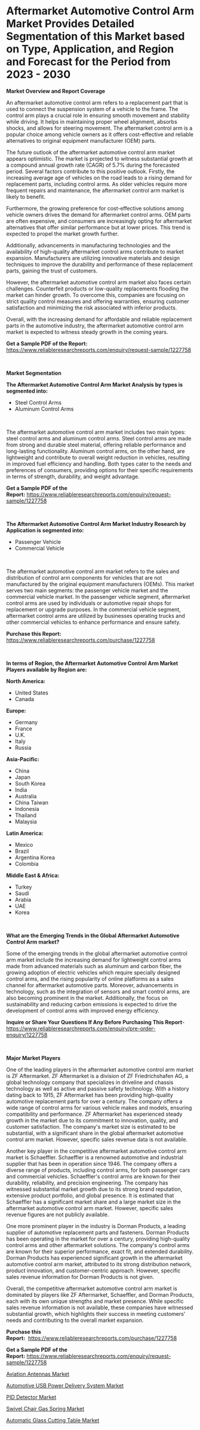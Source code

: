 <p><h1>Aftermarket Automotive Control Arm Market Provides Detailed Segmentation of this Market based on Type, Application, and Region and Forecast for the Period from 2023 - 2030</h1></p><p><strong>Market Overview and Report Coverage</strong></p>
<p><p>An aftermarket automotive control arm refers to a replacement part that is used to connect the suspension system of a vehicle to the frame. The control arm plays a crucial role in ensuring smooth movement and stability while driving. It helps in maintaining proper wheel alignment, absorbs shocks, and allows for steering movement. The aftermarket control arm is a popular choice among vehicle owners as it offers cost-effective and reliable alternatives to original equipment manufacturer (OEM) parts.</p><p>The future outlook of the aftermarket automotive control arm market appears optimistic. The market is projected to witness substantial growth at a compound annual growth rate (CAGR) of 5.7% during the forecasted period. Several factors contribute to this positive outlook. Firstly, the increasing average age of vehicles on the road leads to a rising demand for replacement parts, including control arms. As older vehicles require more frequent repairs and maintenance, the aftermarket control arm market is likely to benefit.</p><p>Furthermore, the growing preference for cost-effective solutions among vehicle owners drives the demand for aftermarket control arms. OEM parts are often expensive, and consumers are increasingly opting for aftermarket alternatives that offer similar performance but at lower prices. This trend is expected to propel the market growth further.</p><p>Additionally, advancements in manufacturing technologies and the availability of high-quality aftermarket control arms contribute to market expansion. Manufacturers are utilizing innovative materials and design techniques to improve the durability and performance of these replacement parts, gaining the trust of customers.</p><p>However, the aftermarket automotive control arm market also faces certain challenges. Counterfeit products or low-quality replacements flooding the market can hinder growth. To overcome this, companies are focusing on strict quality control measures and offering warranties, ensuring customer satisfaction and minimizing the risk associated with inferior products.</p><p>Overall, with the increasing demand for affordable and reliable replacement parts in the automotive industry, the aftermarket automotive control arm market is expected to witness steady growth in the coming years.</p></p>
<p><strong>Get a Sample PDF of the Report:</strong> <a href="https://www.reliableresearchreports.com/enquiry/request-sample/1227758">https://www.reliableresearchreports.com/enquiry/request-sample/1227758</a></p>
<p>&nbsp;</p>
<p><strong>Market Segmentation</strong></p>
<p><strong>The Aftermarket Automotive Control Arm Market Analysis by types is segmented into:</strong></p>
<p><ul><li>Steel Control Arms</li><li>Aluminum Control Arms</li></ul></p>
<p>&nbsp;</p>
<p><p>The aftermarket automotive control arm market includes two main types: steel control arms and aluminum control arms. Steel control arms are made from strong and durable steel material, offering reliable performance and long-lasting functionality. Aluminum control arms, on the other hand, are lightweight and contribute to overall weight reduction in vehicles, resulting in improved fuel efficiency and handling. Both types cater to the needs and preferences of consumers, providing options for their specific requirements in terms of strength, durability, and weight advantage.</p></p>
<p><strong>Get a Sample PDF of the Report:</strong>&nbsp;<a href="https://www.reliableresearchreports.com/enquiry/request-sample/1227758">https://www.reliableresearchreports.com/enquiry/request-sample/1227758</a></p>
<p>&nbsp;</p>
<p><strong>The Aftermarket Automotive Control Arm Market Industry Research by Application is segmented into:</strong></p>
<p><ul><li>Passenger Vehicle</li><li>Commercial Vehicle</li></ul></p>
<p>&nbsp;</p>
<p><p>The aftermarket automotive control arm market refers to the sales and distribution of control arm components for vehicles that are not manufactured by the original equipment manufacturers (OEMs). This market serves two main segments: the passenger vehicle market and the commercial vehicle market. In the passenger vehicle segment, aftermarket control arms are used by individuals or automotive repair shops for replacement or upgrade purposes. In the commercial vehicle segment, aftermarket control arms are utilized by businesses operating trucks and other commercial vehicles to enhance performance and ensure safety.</p></p>
<p><strong>Purchase this Report:</strong>&nbsp; <a href="https://www.reliableresearchreports.com/purchase/1227758">https://www.reliableresearchreports.com/purchase/1227758</a></p>
<p>&nbsp;</p>
<p><strong>In terms of Region, the Aftermarket Automotive Control Arm Market Players available by Region are:</strong></p>
<p>
    <p> <strong> North America: </strong>
        <ul>
            <li>United States</li>
            <li>Canada</li>
        </ul>
        </p> 
    <p> <strong> Europe: </strong>
        <ul>
            <li>Germany</li>
            <li>France</li>
            <li>U.K.</li>
            <li>Italy</li>
            <li>Russia</li>
        </ul>
        </p> 
    <p> <strong> Asia-Pacific: </strong>
        <ul>
            <li>China</li>
            <li>Japan</li>
            <li>South Korea</li>
            <li>India</li>
            <li>Australia</li>
            <li>China Taiwan</li>
            <li>Indonesia</li>
            <li>Thailand</li>
            <li>Malaysia</li>
        </ul>
        </p> 
    <p> <strong> Latin America: </strong>
        <ul>
            <li>Mexico</li>
            <li>Brazil</li>
            <li>Argentina Korea</li>
            <li>Colombia</li>
        </ul>
        </p> 
    <p> <strong> Middle East & Africa: </strong>
        <ul>
            <li>Turkey</li>
            <li>Saudi</li>
            <li>Arabia</li>
            <li>UAE</li>
            <li>Korea</li>
        </ul>
    </p>
    </p>
<p>&nbsp;</p>
<p><strong>What are the Emerging Trends in the Global Aftermarket Automotive Control Arm market?</strong></p>
<p><p>Some of the emerging trends in the global aftermarket automotive control arm market include the increasing demand for lightweight control arms made from advanced materials such as aluminum and carbon fiber, the growing adoption of electric vehicles which require specially designed control arms, and the rising popularity of online platforms as a sales channel for aftermarket automotive parts. Moreover, advancements in technology, such as the integration of sensors and smart control arms, are also becoming prominent in the market. Additionally, the focus on sustainability and reducing carbon emissions is expected to drive the development of control arms with improved energy efficiency.</p></p>
<p><strong>Inquire or Share Your Questions If Any Before Purchasing This Report</strong>- <a href="https://www.reliableresearchreports.com/enquiry/pre-order-enquiry/1227758">https://www.reliableresearchreports.com/enquiry/pre-order-enquiry/1227758</a></p>
<p>&nbsp;</p>
<p><strong>Major Market Players</strong></p>
<p><p>One of the leading players in the aftermarket automotive control arm market is ZF Aftermarket. ZF Aftermarket is a division of ZF Friedrichshafen AG, a global technology company that specializes in driveline and chassis technology as well as active and passive safety technology. With a history dating back to 1915, ZF Aftermarket has been providing high-quality automotive replacement parts for over a century. The company offers a wide range of control arms for various vehicle makes and models, ensuring compatibility and performance. ZF Aftermarket has experienced steady growth in the market due to its commitment to innovation, quality, and customer satisfaction. The company's market size is estimated to be substantial, with a significant share in the global aftermarket automotive control arm market. However, specific sales revenue data is not available.</p><p>Another key player in the competitive aftermarket automotive control arm market is Schaeffler. Schaeffler is a renowned automotive and industrial supplier that has been in operation since 1946. The company offers a diverse range of products, including control arms, for both passenger cars and commercial vehicles. Schaeffler's control arms are known for their durability, reliability, and precision engineering. The company has witnessed substantial market growth due to its strong brand reputation, extensive product portfolio, and global presence. It is estimated that Schaeffler has a significant market share and a large market size in the aftermarket automotive control arm market. However, specific sales revenue figures are not publicly available.</p><p>One more prominent player in the industry is Dorman Products, a leading supplier of automotive replacement parts and fasteners. Dorman Products has been operating in the market for over a century, providing high-quality control arms and other aftermarket solutions. The company's control arms are known for their superior performance, exact fit, and extended durability. Dorman Products has experienced significant growth in the aftermarket automotive control arm market, attributed to its strong distribution network, product innovation, and customer-centric approach. However, specific sales revenue information for Dorman Products is not given.</p><p>Overall, the competitive aftermarket automotive control arm market is dominated by players like ZF Aftermarket, Schaeffler, and Dorman Products, each with its own unique strengths and market presence. While specific sales revenue information is not available, these companies have witnessed substantial growth, which highlights their success in meeting customers' needs and contributing to the overall market expansion.</p></p>
<p><strong>Purchase this Report:</strong>&nbsp;&nbsp;<a href="https://www.reliableresearchreports.com/purchase/1227758">https://www.reliableresearchreports.com/purchase/1227758</a></p>
<p></p>
<p><strong>Get a Sample PDF of the Report:</strong>&nbsp;<a href="https://www.reliableresearchreports.com/enquiry/request-sample/1227758">https://www.reliableresearchreports.com/enquiry/request-sample/1227758</a></p>
<p><p><a href="https://medium.com/@klebogdani/aviation-antennas-nbsp-market-focuses-on-market-share-size-and-projected-forecast-till-2030-31aae9111bb9">Aviation Antennas Market</a></p><p><a href="https://medium.com/@elvirabogdani08/automotive-usb-power-delivery-system-market-report-reveals-the-latest-trends-and-growth-5b28a49224bb">Automotive USB Power Delivery System Market</a></p><p><a href="https://www.linkedin.com/pulse/pid-detector-market-size-share-amp-trends-analysis-report-dtsne/">PID Detector Market</a></p><p><a href="https://www.linkedin.com/pulse/swivel-chair-gas-spring-market-research-report-unlocks-32dbe/">Swivel Chair Gas Spring Market</a></p><p><a href="https://www.linkedin.com/pulse/automatic-glass-cutting-table-market-insights-players-forecast-xzkle/">Automatic Glass Cutting Table Market</a></p></p>